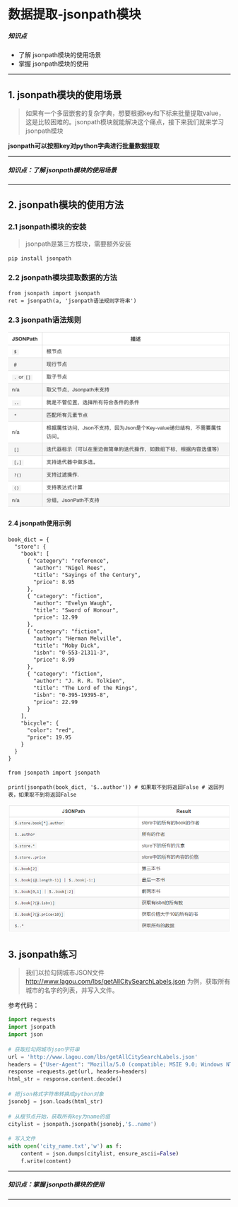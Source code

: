 # 数据提取-jsonpath模块

##### 知识点

- 了解 jsonpath模块的使用场景
- 掌握 jsonpath模块的使用

----



## 1. jsonpath模块的使用场景

> 如果有一个多层嵌套的复杂字典，想要根据key和下标来批量提取value，这是比较困难的。jsonpath模块就能解决这个痛点，接下来我们就来学习jsonpath模块

**jsonpath可以按照key对python字典进行批量数据提取**

----

##### 知识点：了解 jsonpath模块的使用场景

----



## 2. jsonpath模块的使用方法

### 2.1 jsonpath模块的安装

> jsonpath是第三方模块，需要额外安装

`pip install jsonpath`

### 2.2 jsonpath模块提取数据的方法

```
from jsonpath import jsonpath
ret = jsonpath(a, 'jsonpath语法规则字符串')
```

### 2.3 jsonpath语法规则

![jsonpath的方法](.\images\jsonpath的方法.png)



#### 2.4  jsonpath使用示例

```
book_dict = { 
  "store": {
    "book": [ 
      { "category": "reference",
        "author": "Nigel Rees",
        "title": "Sayings of the Century",
        "price": 8.95
      },
      { "category": "fiction",
        "author": "Evelyn Waugh",
        "title": "Sword of Honour",
        "price": 12.99
      },
      { "category": "fiction",
        "author": "Herman Melville",
        "title": "Moby Dick",
        "isbn": "0-553-21311-3",
        "price": 8.99
      },
      { "category": "fiction",
        "author": "J. R. R. Tolkien",
        "title": "The Lord of the Rings",
        "isbn": "0-395-19395-8",
        "price": 22.99
      }
    ],
    "bicycle": {
      "color": "red",
      "price": 19.95
    }
  }
}

from jsonpath import jsonpath

print(jsonpath(book_dict, '$..author')) # 如果取不到将返回False # 返回列表，如果取不到将返回False
```



![jsonpath使用示例](.\images\jsonpath使用示例.png)



## 3. jsonpath练习

> 我们以拉勾网城市JSON文件 <http://www.lagou.com/lbs/getAllCitySearchLabels.json> 为例，获取所有城市的名字的列表，并写入文件。



参考代码：

```python
import requests
import jsonpath
import json

# 获取拉勾网城市json字符串
url = 'http://www.lagou.com/lbs/getAllCitySearchLabels.json'
headers = {"User-Agent": "Mozilla/5.0 (compatible; MSIE 9.0; Windows NT 6.1; Trident/5.0)"}
response =requests.get(url, headers=headers)
html_str = response.content.decode()

# 把json格式字符串转换成python对象
jsonobj = json.loads(html_str)

# 从根节点开始，获取所有key为name的值
citylist = jsonpath.jsonpath(jsonobj,'$..name')

# 写入文件
with open('city_name.txt','w') as f:
    content = json.dumps(citylist, ensure_ascii=False)
    f.write(content)
```



----

##### 知识点：掌握 jsonpath模块的使用

----







